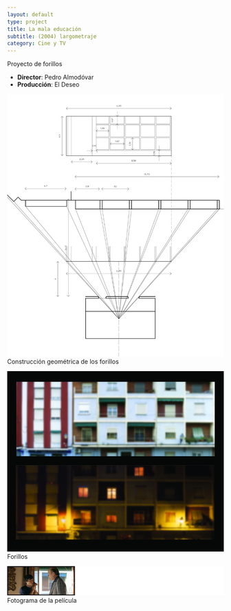 ```yaml
---
layout: default 
type: project
title: La mala educación  
subtitle: (2004) largometraje
category: Cine y TV
---
```

Proyecto de forillos

- **Director**: Pedro Almodóvar
- **Producción**: El Deseo

![](01.jpg)
Construcción geométrica de los forillos

![](02.jpg)
Forillos

![](03.jpg)
Fotograma de la película
